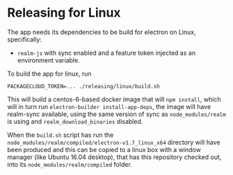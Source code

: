 # Releasing for Linux

The app needs its dependencies to be build for electron on Linux, specifically:

- `realm-js` with sync enabled and a feature token injected as an environment variable.

To build the app for linux, run

    PACKAGECLOUD_TOKEN=... ./releasing/linux/build.sh

This will build a centos-6-based docker image that will `npm install`, which will in turn run
`electron-builder install-app-deps`, the image will have realm-sync available, using the same version of sync as
`node_modules/realm` is using and `realm_download_binaries` disabled.

When the `build.sh` script has run the `node_modules/realm/compiled/electron-v1.7_linux_x64` directory will have been
produced and this can be copied to a linux box with a window manager (like Ubuntu 16.04 desktop), that has this
repository checked out, into its `node_modules/realm/compiled` folder.
